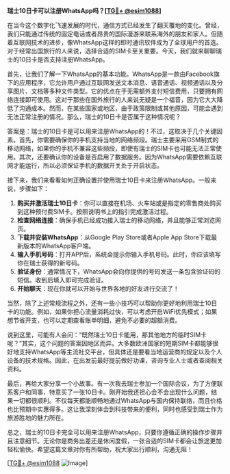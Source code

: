 **瑞士10日卡可以注册WhatsApp吗？[[TG💪+ @esim1088](https://t.me/s/esim1088)]**

在当今这个数字化飞速发展的时代，通信方式已经发生了翻天覆地的变化。曾经，我们只能通过传统的固定电话或者昂贵的国际漫游来联系海外的朋友和家人。但随着互联网技术的进步，像WhatsApp这样的即时通讯软件成为了全球用户的首选。对于经常出国旅行的人来说，选择合适的SIM卡至关重要。今天，我们就来聊聊瑞士的10日卡是否支持注册WhatsApp。

首先，让我们了解一下WhatsApp的基本功能。WhatsApp是一款由Facebook旗下的应用程序，它允许用户通过互联网发送文本消息、语音通话、视频通话以及分享图片、文档等多种文件类型。它的优点在于无需额外支付短信费用，只要拥有网络连接即可使用。这对于那些在国外旅行的人来说无疑是一个福音，因为它大大降低了沟通成本。然而，在某些国家或地区，由于政策限制或其他原因，可能会遇到无法正常注册的情况。那么，瑞士的10日卡是否属于这种情况呢？

答案是：瑞士的10日卡是可以用来注册WhatsApp的！不过，这取决于几个关键因素。首先，你需要确保你的手机支持当地的网络频段。瑞士主要采用GSM制式的移动网络，如果你的手机不兼容这些频段，即使有瑞士的SIM卡也可能无法正常使用。其次，还要确认你的设备是否启用了数据服务。因为WhatsApp需要依赖互联网才能运行，所以必须保证手机的数据开关处于开启状态。

接下来，我们来看看如何正确设置并使用瑞士10日卡来注册WhatsApp。一般来说，步骤如下：

1. **购买并激活瑞士10日卡**：你可以直接在机场、火车站或是指定的零售商处购买到这种预付费SIM卡。按照说明书上的指引完成激活过程。
2. **检查网络连接**：确保手机已经成功接入瑞士的移动网络，并且能够正常浏览网页。
3. **下载并安装WhatsApp**：从Google Play Store或者Apple App Store下载最新版本的WhatsApp客户端。
4. **输入手机号码**：打开APP后，系统会提示你输入手机号码。此时，你应该填写你在瑞士获得的新号码。
5. **验证身份**：通常情况下，WhatsApp会向你提供的号码发送一条包含验证码的短信。收到后填入即可完成验证。
6. **开始聊天**：现在你就可以开始与世界各地的好友进行交流了！

当然，除了上述常规流程之外，还有一些小技巧可以帮助你更好地利用瑞士10日卡的功能。例如，如果你担心流量消耗过快，可以考虑开启WiFi优先模式；如果想节省开支，也可以定期查看账单明细，避免不必要的超额消费。

说到这里，可能有人会问：“既然瑞士10日卡能用，那其他地方的临时SIM卡呢？”其实，这个问题的答案因地区而异。大多数欧洲国家的短期SIM卡都能够很好地支持WhatsApp等主流社交平台，但具体还是要看当地运营商的规定以及个人设备的技术规格。因此，在出发前最好提前做好功课，咨询专业人士或者查阅相关资料。

最后，再给大家分享一个小故事。有一次我去瑞士参加一个国际会议，为了方便联系客户和同事，特意买了一张10日卡。刚开始我还担心会不会出现什么问题，结果一切都很顺利。不仅每天都能顺畅地通过WhatsApp与国内保持联络，而且价格也比预期中实惠得多。这让我深刻体会到科技带来的便利，同时也感受到瑞士作为旅游胜地的魅力所在。

总之，瑞士的10日卡完全可以用来注册WhatsApp，只要你遵循正确的操作步骤并且注意细节。无论你是商务出差还是休闲度假，一张合适的SIM卡都会让旅途更加轻松愉快。希望这篇文章对你有所帮助，祝大家出行顺利，沟通无阻！

[[TG💪+ @esim1088](https://t.me/s/esim1088) ![Image](https://i.postimg.cc/4NQfJmqS/Snipaste-2025-05-13-00-14-12.png)]